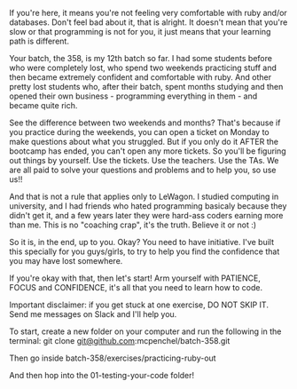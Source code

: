 If you're here, it means you're not feeling very comfortable with ruby and/or databases. Don't feel bad about it, that is alright. It doesn't mean that you're slow or that programming is not for you, it just means that your learning path is different.

Your batch, the 358, is my 12th batch so far. I had some students before who were completely lost, who spend two weekends practicing stuff and then became extremely confident and comfortable with ruby. And other pretty lost students who, after their batch, spent months studying and then opened their own business - programming everything in them - and became quite rich.

See the difference between two weekends and months? That's because if you practice during the weekends, you can open a ticket on Monday to make questions about what you struggled. But if you only do it AFTER the bootcamp has ended, you can't open any more tickets. So you'll be figuring out things by yourself. Use the tickets. Use the teachers. Use the TAs. We are all paid to solve your questions and problems and to help you, so use us!!

And that is not a rule that applies only to LeWagon. I studied computing in university, and I had friends who hated programming basicaly because they didn't get it, and a few years later they were hard-ass coders earning more than me. This is no "coaching crap", it's the truth. Believe it or not :)

So it is, in the end, up to you. Okay? You need to have initiative. I've built this specially for you guys/girls, to try to help you find the confidence that you may have lost somewhere.

If you're okay with that, then let's start! Arm yourself with PATIENCE, FOCUS and CONFIDENCE, it's all that you need to learn how to code.

Important disclaimer: if you get stuck at one exercise, DO NOT SKIP IT. Send me messages on Slack and I'll help you.

To start, create a new folder on your computer and run the following in the terminal: git clone git@github.com:mcpenchel/batch-358.git

Then go inside batch-358/exercises/practicing-ruby-out

And then hop into the 01-testing-your-code folder!
